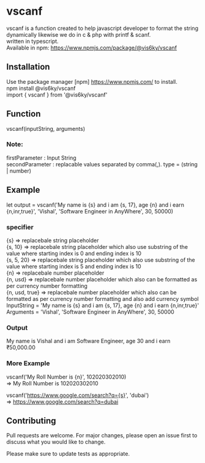 # vscanf

vscanf is a function created to help javascript developer to format the string dynamically likewise we do in c & php with printf & scanf.
<br />
written in typescript.
<br />
Available in npm: https://www.npmjs.com/package/@vis6ky/vscanf

## Installation

Use the package manager [npm] https://www.npmjs.com/ to install.
<br />
npm install @vis6ky/vscanf
<br />
import { vscanf } from '@vis6ky/vscanf'

## Function

vscanf(inputString, arguments)

### Note: 

firstParameter : Input String
<br />
secondParameter : replacable values separated by comma(,). type = (string | number)

## Example

let output = vscanf('My name is {s} and i am {s, 17}, age {n} and i earn {n,inr,true}', 'Vishal', 'Software Engineer in AnyWhere', 30, 50000)

### specifier

{s} => replacebale string placeholder
<br />
{s, 10} => replacebale string placeholder which also use substring of the value where starting index is 0 and ending index is 10
<br />
{s, 5, 20} => replacebale string placeholder which also use substring of the value where starting index is 5 and ending index is 10
<br />
{n} => replacebale number placeholder
<br />
{n, usd} => replacebale number placeholder which also can be formatted as per currency number formatting
<br />
{n, usd, true} => replacebale number placeholder which also can be formatted as per currency number formatting and also add currency symbol
<br />
InputString = 'My name is {s} and i am {s, 17}, age {n} and i earn {n,inr,true}'
<br />
Arguments = 'Vishal', 'Software Engineer in AnyWhere', 30, 50000

### Output

My name is Vishal and i am Software Engineer, age 30 and i earn ₹50,000.00

### More Example

vscanf('My Roll Number is {n}', 102020302010)
<br />
=> My Roll Number is 102020302010

vscanf('https://www.google.com/search?q={s}', 'dubai')
<br />
=> https://www.google.com/search?q=dubai

## Contributing

Pull requests are welcome. For major changes, please open an issue first to discuss what you would like to change.

Please make sure to update tests as appropriate.

